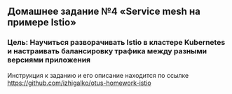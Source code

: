 ## Домашнее задание №4 «Service mesh на примере Istio»

### Цель: Научиться разворачивать Istio в кластере Kubernetes и настраивать балансировку трафика между разными версиями приложения

Инструкция к заданию и его описание находится по ссылке https://github.com/izhigalko/otus-homework-istio
